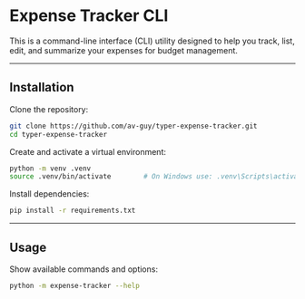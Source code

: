 # Expense Tracker CLI

This is a command-line interface (CLI) utility designed to help you track, list, edit, and summarize
your expenses for budget management.

---

## Installation

Clone the repository:

```bash
git clone https://github.com/av-guy/typer-expense-tracker.git
cd typer-expense-tracker
```

Create and activate a virtual environment:

```bash
python -m venv .venv
source .venv/bin/activate        # On Windows use: .venv\Scripts\activate
```

Install dependencies:

```bash
pip install -r requirements.txt
```

---

## Usage

Show available commands and options:

```bash
python -m expense-tracker --help
```
